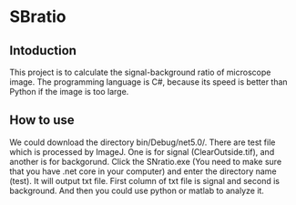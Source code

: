 # SBratio

## Intoduction

This project is to calculate the signal-background ratio of microscope image. The programming language is C#, because its speed is better than Python if the image is too large.

## How to use

We could download the directory bin/Debug/net5.0/. There are test file which is processed by ImageJ. One is for signal (ClearOutside.tif), and another is for backgorund.
Click the SNratio.exe (You need to make sure that you have .net core in your computer) and enter the directory name (test). It will output txt file. First column of txt file is signal and second is background. And then you could use python or matlab to analyze it.
